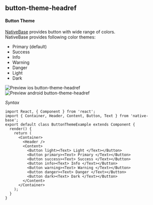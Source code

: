 ## button-theme-headref
#### Button Theme

[NativeBase](https://nativebase.io/) provides button with wide range of colors.<br />
NativeBase provides following color themes:
  * Primary (default)
  * Success
  * Info
  * Warning
  * Danger
  * Light
  * Dark<br />

![Preview ios button-theme-headref](https://raw.githubusercontent.com/GeekyAnts/NativeBase-KitchenSink/v2.2.0/screenshots/ios/buttons.png)
![Preview android button-theme-headref](https://raw.githubusercontent.com/GeekyAnts/NativeBase-KitchenSink/v2.2.0/screenshots/android/buttons.png)

*Syntax*

<pre class="line-numbers"><code class="language-jsx">import React, { Component } from 'react';
import { Container, Header, Content, Button, Text } from 'native-base';
export default class ButtonThemeExample extends Component {
  render() {
    return (
      &lt;Container>
        &lt;Header />
        &lt;Content>
          &lt;Button light>&lt;Text> Light &lt;/Text>&lt;/Button>
          &lt;Button primary>&lt;Text> Primary &lt;/Text>&lt;/Button>
          &lt;Button success>&lt;Text> Success &lt;/Text>&lt;/Button>
          &lt;Button info>&lt;Text> Info &lt;/Text>&lt;/Button>
          &lt;Button warning>&lt;Text> Warning &lt;/Text>&lt;/Button>
          &lt;Button danger>&lt;Text> Danger &lt;/Text>&lt;/Button>
          &lt;Button dark>&lt;Text> Dark &lt;/Text>&lt;/Button>
        &lt;/Content>
      &lt;/Container>
    );
  }
}</code></pre><br />
